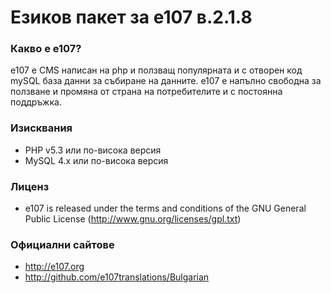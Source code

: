 # Езиков пакет за e107 в.2.1.8

### Какво е е107?
е107 е CMS написан на php и ползващ популярната и с отворен код mySQL база данни за събиране на данните. е107 е напълно свободна за ползване и промяна от страна на потребителите и с постоянна поддръжка.

### Изисквания

* PHP v5.3 или по-висока версия
* MySQL 4.x или по-висока версия

### Лиценз

* e107 is released under the terms and conditions of the GNU General Public License (http://www.gnu.org/licenses/gpl.txt)

### Официални сайтове
* http://e107.org
* http://github.com/e107translations/Bulgarian